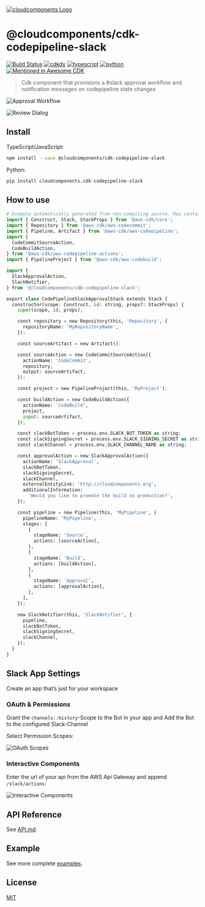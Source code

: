 [![cloudcomponents Logo](https://raw.githubusercontent.com/cloudcomponents/cdk-constructs/master/logo.png)](https://github.com/cloudcomponents/cdk-constructs)

# @cloudcomponents/cdk-codepipeline-slack

[![Build Status](https://github.com/cloudcomponents/cdk-constructs/workflows/Build/badge.svg)](https://github.com/cloudcomponents/cdk-constructs/actions?query=workflow=Build)
[![cdkdx](https://img.shields.io/badge/buildtool-cdkdx-blue.svg)](https://github.com/hupe1980/cdkdx)
[![typescript](https://img.shields.io/badge/jsii-typescript-blueviolet.svg)](https://www.npmjs.com/package/@cloudcomponents/cdk-codepipeline-slack)
[![python](https://img.shields.io/badge/jsii-python-blueviolet.svg)](https://pypi.org/project/cloudcomponents.cdk-codepipeline-slack/)
[![Mentioned in Awesome CDK](https://awesome.re/mentioned-badge.svg)](https://github.com/kolomied/awesome-cdk)

> Cdk component that provisions a #slack approval workflow and notification messages on codepipeline state changes

![Approval Workflow](https://raw.githubusercontent.com/cloudcomponents/cdk-constructs/master/packages/cdk-codepipeline-slack/assets/approval_workflow.png)

![Review Dialog](https://raw.githubusercontent.com/cloudcomponents/cdk-constructs/master/packages/cdk-codepipeline-slack/assets/review_dialog.png)

## Install

TypeScript/JavaScript:

```bash
npm install --save @cloudcomponents/cdk-codepipeline-slack
```

Python:

```bash
pip install cloudcomponents.cdk-codepipeline-slack
```

## How to use

```python
# Example automatically generated from non-compiling source. May contain errors.
import { Construct, Stack, StackProps } from '@aws-cdk/core';
import { Repository } from '@aws-cdk/aws-codecommit';
import { Pipeline, Artifact } from '@aws-cdk/aws-codepipeline';
import {
  CodeCommitSourceAction,
  CodeBuildAction,
} from '@aws-cdk/aws-codepipeline-actions';
import { PipelineProject } from '@aws-cdk/aws-codebuild';

import {
  SlackApprovalAction,
  SlackNotifier,
} from '@cloudcomponents/cdk-codepipeline-slack';

export class CodePipelineSlackApprovalStack extends Stack {
  constructor(scope: Construct, id: string, props?: StackProps) {
    super(scope, id, props);

    const repository = new Repository(this, 'Repository', {
      repositoryName: 'MyRepositoryName',
    });

    const sourceArtifact = new Artifact();

    const sourceAction = new CodeCommitSourceAction({
      actionName: 'CodeCommit',
      repository,
      output: sourceArtifact,
    });

    const project = new PipelineProject(this, 'MyProject');

    const buildAction = new CodeBuildAction({
      actionName: 'CodeBuild',
      project,
      input: sourceArtifact,
    });

    const slackBotToken = process.env.SLACK_BOT_TOKEN as string;
    const slackSigningSecret = process.env.SLACK_SIGNING_SECRET as string;
    const slackChannel = process.env.SLACK_CHANNEL_NAME as string;

    const approvalAction = new SlackApprovalAction({
      actionName: 'SlackApproval',
      slackBotToken,
      slackSigningSecret,
      slackChannel,
      externalEntityLink: 'http://cloudcomponents.org',
      additionalInformation:
        'Would you like to promote the build to production?',
    });

    const pipeline = new Pipeline(this, 'MyPipeline', {
      pipelineName: 'MyPipeline',
      stages: [
        {
          stageName: 'Source',
          actions: [sourceAction],
        },
        {
          stageName: 'Build',
          actions: [buildAction],
        },
        {
          stageName: 'Approval',
          actions: [approvalAction],
        },
      ],
    });

    new SlackNotifier(this, 'SlackNotifier', {
      pipeline,
      slackBotToken,
      slackSigningSecret,
      slackChannel,
    });
  }
}
```

## Slack App Settings

Create an app that’s just for your workspace

### OAuth & Permissions

Grant the `channels::history`-Scope to the Bot in your app and Add the Bot to the configured Slack-Channel

Select Permission Scopes:

![OAuth Scopes](https://raw.githubusercontent.com/cloudcomponents/cdk-constructs/master/packages/cdk-codepipeline-slack/assets/oauth_scope.png)

### Interactive Components

Enter the url of your api from the AWS Api Gateway and append `/slack/actions`:

![Interactive Components](https://raw.githubusercontent.com/cloudcomponents/cdk-constructs/master/packages/cdk-codepipeline-slack/assets/interactive_components.png)

## API Reference

See [API.md](https://github.com/cloudcomponents/cdk-constructs/tree/master/packages/cdk-codepipeline-slack/API.md).

## Example

See more complete [examples](https://github.com/cloudcomponents/cdk-constructs/tree/master/examples).

## License

[MIT](https://github.com/cloudcomponents/cdk-constructs/tree/master/packages/cdk-codepipeline-slack/LICENSE)
